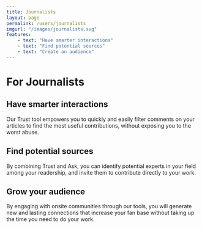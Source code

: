 ```yaml
---
title: Journalists
layout: page
permalink: /users/journalists
imgurl: "/images/journalists.svg"
features:
    - text: "Have smarter interactions"
    - text: "Find potential sources"
    - text: "Create an audience"
---
```

# For Journalists

## Have smarter interactions 

Our Trust tool empowers you to quickly and easily filter comments on your articles to find the most useful contributions, without exposing you to the worst abuse.

## Find potential sources

By combining Trust and Ask, you can identify potential experts in your field among your readership, and invite them to contribute directly to your work.

## Grow your audience

By engaging with onsite communities through our tools, you will generate new and lasting connections that increase your fan base without taking up the time you need to do your work.
